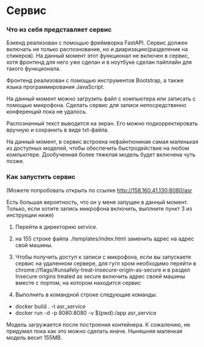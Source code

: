 # Cервис

### Что из себя представляет сервис

Бэкенд реализован с помощью фреймворка FastAPI. Сервис должен включать не только распознование, но и диаризацию(разделение на спикеров). На данный момент этот функционал не включен в сервис, хотя фронтенд для него уже сделан и в ноутбуке сделан пайплайн для такого функционала.

Фронтенд реализован с помощью инструментов Bootstrap, а также языка программирования JavaScript. 

На данный момент можно загрузить файл с компьютера или записать с помощью микрофона. Сделать сервис для записи непосредственно конференций пока не удалось.

Распознанный текст выводится на экран. Его можно подкорректировать вручную и сохранить в виде txt-файла. 

На данный момент, в сервис встроена нефайнтюниная самая маленькая из доступных моделей, чтобы обеспечить быстродействие на любом компьютере. Дообученная более тяжелая модель будет включена чуть позже.

### Как запустить сервис

(Можете попробовать открыть по ссылке http://158.160.41.130:8080/asr

Есть большая вероятность, что он у меня запущен в данный момент.  Только, если хотите запись микрофона включить, выплните пункт 3 из инструкции ниже)

1. Перейти в директорию service.

2. на 155 строке файла ./templates/index.html заменить адрес на адрес свой машины.

3. Чтобы получить доступ к записи с микрофона, если вы запускаете сервис на удаленном сервере, для гугл хром необходимо перейти в chrome://flags/#unsafely-treat-insecure-origin-as-secure и в раздел  Insecure origins treated as secure включить адрес своей машины вместе с портом, на котором находится сервис

4. Выполнить в командной строке следующие команды:

* docker build . -t asr_service
* docker run -d -p 8080:8080 -v $(pwd):/app asr_service

Модель загружается после построения контейнера. К сожалению, не придумал пока как это можно сделать иначе. Ныняшняя маленкая модель весит 155MB.



